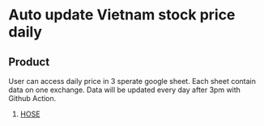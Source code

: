 # Auto update Vietnam stock price daily

## Product
User can access daily price in 3 sperate google sheet. Each sheet contain data on one exchange. Data will be updated every day after 3pm with Github Action.
1. [HOSE](https://docs.google.com/spreadsheets/d/1Br0SphvPJH5PZ0JSFtZk24dHUsR17uxIM4s38GBCAA4/edit?usp=sharing)


